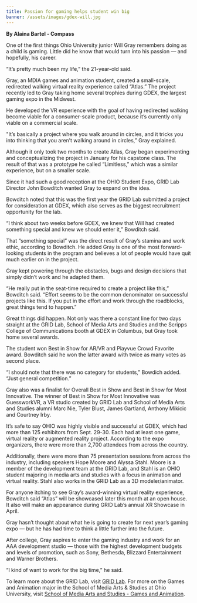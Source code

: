 ```yaml
---
title: Passion for gaming helps student win big
banner: /assets/images/gdex-will.jpg
---
```


**By Alaina Bartel - Compass**

One of the first things Ohio University junior Will Gray remembers doing as a child is gaming. Little did he know that would turn into his passion — and hopefully, his career.

“It’s pretty much been my life,” the 21-year-old said.

Gray, an MDIA games and animation student, created a small-scale, redirected walking virtual reality experience called “Atlas.” The project recently led to Gray taking home several trophies during GDEX, the largest gaming expo in the Midwest.

He developed the VR experience with the goal of having redirected walking become viable for a consumer-scale product, because it’s currently only viable on a commercial scale.

"It’s basically a project where you walk around in circles, and it tricks you into thinking that you aren’t walking around in circles,” Gray explained.

Although it only took two months to create Atlas, Gray began experimenting and conceptualizing the project in January for his capstone class. The result of that was a prototype he called “Limitless,” which was a similar experience, but on a smaller scale.

Since it had such a good reception at the OHIO Student Expo, GRID Lab Director John Bowditch wanted Gray to expand on the idea.

Bowditch noted that this was the first year the GRID Lab submitted a project for consideration at GDEX, which also serves as the biggest recruitment opportunity for the lab.

“I think about two weeks before GDEX, we knew that Will had created something special and knew we should enter it,” Bowditch said.

That “something special” was the direct result of Gray’s stamina and work ethic, according to Bowditch. He added Gray is one of the most forward-looking students in the program and believes a lot of people would have quit much earlier on in the project.

Gray kept powering through the obstacles, bugs and design decisions that simply didn’t work and he adapted them.

“He really put in the seat-time required to create a project like this,” Bowditch said. “Effort seems to be the common denominator on successful projects like this. If you put in the effort and work through the roadblocks, great things tend to happen.”

Great things did happen. Not only was there a constant line for two days straight at the GRID Lab, School of Media Arts and Studies and the Scripps College of Communications booth at GDEX in Columbus, but Gray took home several awards.

The student won Best in Show for AR/VR and Playvue Crowd Favorite award. Bowditch said he won the latter award with twice as many votes as second place.

“I should note that there was no category for students,” Bowdich added. “Just general competition.”

Gray also was a finalist for Overall Best in Show and Best in Show for Most Innovative. The winner of Best in Show for Most Innovative was GuessworkVR, a VR studio created by GRID Lab and School of Media Arts and Studies alumni Marc Nie, Tyler Blust, James Gartland, Anthony Mikicic and Courtney Irby.

It’s safe to say OHIO was highly visible and successful at GDEX, which had more than 125 exhibitors from Sept. 29-30. Each had at least one game, virtual reality or augmented reality project. According to the expo organizers, there were more than 2,700 attendees from across the country.

Additionally, there were more than 75 presentation sessions from across the industry, including speakers Hope Moore and Alyssa Stahl. Moore is a member of the development team at the GRID Lab, and Stahl is an OHIO student majoring in media arts and studies with a focus in animation and virtual reality. Stahl also works in the GRID Lab as a 3D modeler/animator.

For anyone itching to see Gray’s award-winning virtual reality experience, Bowditch said “Atlas” will be showcased later this month at an open house. It also will make an appearance during GRID Lab’s annual XR Showcase in April.

Gray hasn’t thought about what he is going to create for next year’s gaming expo — but he has had time to think a little further into the future.

After college, Gray aspires to enter the gaming industry and work for an AAA development studio — those with the highest development budgets and levels of promotion, such as Sony, Bethesda, Blizzard Entertainment and Warner Brothers.

“I kind of want to work for the big time,” he said.

To learn more about the GRID Lab, visit [GRID Lab](http://gridlab.ohio.edu/). For more on the Games and Animation major in the School of Media Arts & Studies at Ohio University, visit [School of Media Arts and Studies - Games and Animation](http://mediaschool.ohio.edu/ga).
